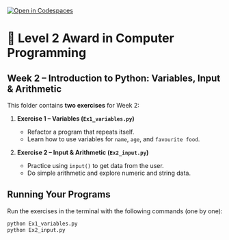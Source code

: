 [![Open in Codespaces](https://classroom.github.com/assets/launch-codespace-2972f46106e565e64193e422d61a12cf1da4916b45550586e14ef0a7c637dd04.svg)](https://classroom.github.com/open-in-codespaces?assignment_repo_id=20710495)
# 🐍 Level 2 Award in Computer Programming 
## Week 2 – Introduction to Python: Variables, Input & Arithmetic  

This folder contains **two exercises** for Week 2:  

1. **Exercise 1 – Variables (`Ex1_variables.py`)**  
   - Refactor a program that repeats itself.  
   - Learn how to use variables for `name`, `age`, and `favourite food`.  

2. **Exercise 2 – Input & Arithmetic (`Ex2_input.py`)**  
   - Practice using `input()` to get data from the user.  
   - Do simple arithmetic and explore numeric and string data.  

## Running Your Programs

Run the exercises in the terminal with the following commands (one by one):

```bash
python Ex1_variables.py
python Ex2_input.py
